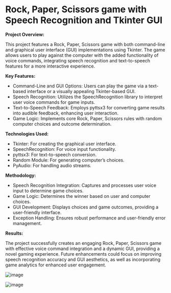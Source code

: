 # Rock, Paper, Scissors game with Speech Recognition and Tkinter GUI

**Project Overview:**

This project features a Rock, Paper, Scissors game with both command-line and graphical user interface (GUI) implementations using Tkinter. The game allows users to play against the computer with the added functionality of voice commands, integrating speech recognition and text-to-speech features for a more interactive experience.

**Key Features:**

   - Command-Line and GUI Options: Users can play the game via a text-based interface or a visually appealing Tkinter-based GUI.
   - Speech Recognition: Utilizes the SpeechRecognition library to interpret user voice commands for game inputs.
   - Text-to-Speech Feedback: Employs pyttsx3 for converting game results into audible feedback, enhancing user interaction.
   - Game Logic: Implements core Rock, Paper, Scissors rules with random computer choices and outcome determination.

**Technologies Used:**

   - Tkinter: For creating the graphical user interface.
   - SpeechRecognition: For voice input functionality.
   - pyttsx3: For text-to-speech conversion.
   - Random Module: For generating computer’s choices.
   - PyAudio: For handling audio streams.

**Methodology:**

   - Speech Recognition Integration: Captures and processes user voice input to determine game choices.
   - Game Logic: Determines the winner based on user and computer choices.
   - GUI Development: Displays choices and game outcomes, providing a user-friendly interface.
   - Exception Handling: Ensures robust performance and user-friendly error management.

**Results:** 

The project successfully creates an engaging Rock, Paper, Scissors game with effective voice command integration and a dynamic GUI, providing a novel gaming experience. Future enhancements could focus on improving speech recognition accuracy and GUI aesthetics, as well as incorporating game analytics for enhanced user engagement.

  ![image](https://github.com/user-attachments/assets/6ce1bf63-63ad-40bb-ac5d-e84c6c3659cf)

  ![image](https://github.com/user-attachments/assets/3b2a8ea0-b478-463d-bdc7-510b8534b460)



